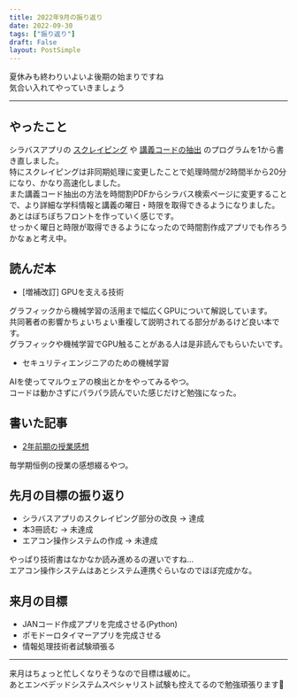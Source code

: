 ```yaml
---
title: 2022年9月の振り返り
date: 2022-09-30
tags: ["振り返り"]
draft: False
layout: PostSimple
---
```


夏休みも終わりいよいよ後期の始まりですね  
気合い入れてやっていきましょう  

---

## やったこと

シラバスアプリの
[スクレイピング](https://github.com/oit-tools/syllabus-scraping)
や
[講義コードの抽出](https://github.com/oit-tools/syllabus-extract)
のプログラムを1から書き直しました。  
特にスクレイピングは非同期処理に変更したことで処理時間が2時間半から20分になり、かなり高速化しました。  
また講義コード抽出の方法を時間割PDFからシラバス検索ページに変更することで、より詳細な学科情報と講義の曜日・時限を取得できるようになりました。  
あとはぼちぼちフロントを作っていく感じです。  
せっかく曜日と時限が取得できるようになったので時間割作成アプリでも作ろうかなぁと考え中。  

## 読んだ本

- [増補改訂] GPUを支える技術

グラフィックから機械学習の活用まで幅広くGPUについて解説しています。  
共同著者の影響かちょいちょい重複して説明されてる部分があるけど良い本です。  
グラフィックや機械学習でGPU触ることがある人は是非読んでもらいたいです。  

- セキュリティエンジニアのための機械学習

AIを使ってマルウェアの検出とかをやってみるやつ。  
コードは動かさずにパラパラ読んでいた感じだけど勉強になった。  

## 書いた記事

- [2年前期の授業感想](https://yashikota.com/blog/22fs-kougi)  

毎学期恒例の授業の感想綴るやつ。  

## 先月の目標の振り返り

- シラバスアプリのスクレイピング部分の改良
  → 達成
- 本3冊読む
  → 未達成
- エアコン操作システムの作成
  → 未達成

やっぱり技術書はなかなか読み進めるの遅いですね…  
エアコン操作システムはあとシステム連携ぐらいなのでほぼ完成かな。  

## 来月の目標

- JANコード作成アプリを完成させる(Python)
- ポモドーロタイマーアプリを完成させる
- 情報処理技術者試験頑張る

---

来月はちょっと忙しくなりそうなので目標は緩めに。  
あとエンベデッドシステムスペシャリスト試験も控えてるので勉強頑張ります💪  
